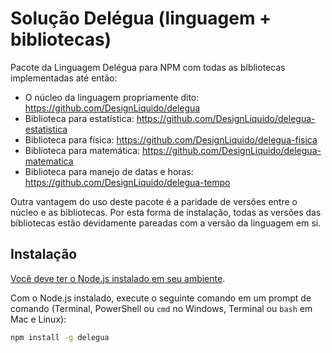 # Solução Delégua (linguagem + bibliotecas)

Pacote da Linguagem Delégua para NPM com todas as blbliotecas implementadas até então:

- O núcleo da linguagem propriamente dito: https://github.com/DesignLiquido/delegua
- Biblioteca para estatística: https://github.com/DesignLiquido/delegua-estatistica
- Biblioteca para física: https://github.com/DesignLiquido/delegua-fisica
- Biblioteca para matemática: https://github.com/DesignLiquido/delegua-matematica
- Biblioteca para manejo de datas e horas: https://github.com/DesignLiquido/delegua-tempo

Outra vantagem do uso deste pacote é a paridade de versões entre o núcleo e as bibliotecas. Por esta forma de instalação, todas as versões das bibliotecas estão devidamente pareadas com a versão da linguagem em si.

## Instalação

[Você deve ter o Node.js instalado em seu ambiente](https://dicasdejavascript.com.br/instalacao-do-nodejs-e-npm-no-windows-passo-a-passo). 

Com o Node.js instalado, execute o seguinte comando em um prompt de comando (Terminal, PowerShell ou `cmd` no Windows, Terminal ou `bash` em Mac e Linux):

```bash
npm install -g delegua
```
